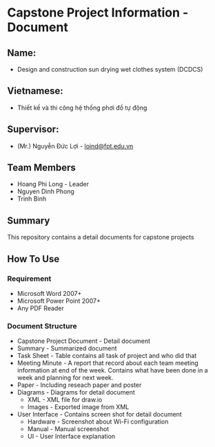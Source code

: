# Capstone Project Information - Document
## Name:
- Design and construction sun drying wet clothes system (DCDCS)
## Vietnamese:
- Thiết kế và thi công hệ thống phơi đồ tự động
## Supervisor:
- (Mr.) Nguyễn Đức Lợi - loind@fpt.edu.vn
## Team Members
- Hoang Phi Long - Leader
- Nguyen Dinh Phong
- Trinh Binh

## Summary
This repository contains a detail documents for capstone projects

## How To Use
### Requirement
- Microsoft Word 2007+
- Microsoft Power Point 2007+
- Any PDF Reader

### Document Structure
- Capstone Project Document - Detail document
- Summary - Summarized document
- Task Sheet - Table contains all task of project and who did that
- Meeting Minute - A report that record about each team meeting information at end of the week. Contains what have been done in a week and planning for next week.
- Paper - Including reseach paper and poster
- Diagrams - Diagrams for detail document
  - XML - XML file for draw.io
  - Images - Exported image from XML
- User Interface - Contains screen shot for detail document
  - Hardware - Screenshot about Wi-Fi configuration
  - Manual - Manual screenshot
  - UI - User Interface explanation